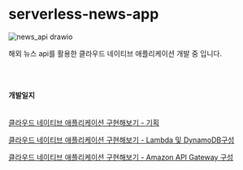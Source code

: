 # serverless-news-app

![news_api drawio](https://github.com/user-attachments/assets/bd4f0071-ef92-4d27-8230-e01ddff02d6b)



해외 뉴스 api를 활용한 클라우드 네이티브 애플리케이션 개발 중 입니다.

<br>
<br>

<b>개발일지</b>
<br>
<br>
<br>
<a href="https://velog.io/@whdbtjd/%EB%89%B4%EC%8A%A4-API%EB%A5%BC-%ED%99%9C%EC%9A%A9%ED%95%9C-%EC%84%9C%EB%B2%84%EB%A6%AC%EC%8A%A4-%EC%95%A0%ED%94%8C%EB%A6%AC%EC%BC%80%EC%9D%B4%EC%85%98-%EA%B8%B0%ED%9A%8D"> 클라우드 네이티브 애플리케이션 구현해보기 - 기획</a>

<a href="https://velog.io/@whdbtjd/%EB%89%B4%EC%8A%A4-API%EB%A5%BC-%ED%99%9C%EC%9A%A9%ED%95%9C-%EC%84%9C%EB%B2%84%EB%A6%AC%EC%8A%A4-%EC%95%A0%ED%94%8C%EB%A6%AC%EC%BC%80%EC%9D%B4%EC%85%98-%EA%B5%AC%ED%98%84-AWS-Lambda-%EB%B0%8F-Dynamodb-%EA%B5%AC%EC%84%B1"> 클라우드 네이티브 애플리케이션 구현해보기 - Lambda 및 DynamoDB구성</a>

<a href="https://velog.io/@whdbtjd/클라우드-네이티브-애플리케이션-구현해보기-Amazon-API-Gateway-구성">클라우드 네이티브 애플리케이션 구현해보기 - Amazon API Gateway 구성</a>
